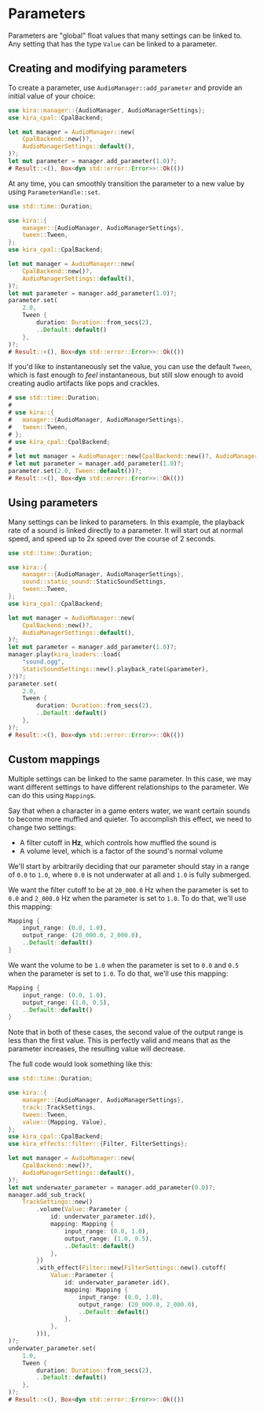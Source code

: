 # Parameters

Parameters are "global" float values that many settings can be linked to. Any
setting that has the type `Value` can be linked to a parameter.

## Creating and modifying parameters

To create a parameter, use `AudioManager::add_parameter` and provide an initial
value of your choice:

```rust ,no_run
use kira::manager::{AudioManager, AudioManagerSettings};
use kira_cpal::CpalBackend;

let mut manager = AudioManager::new(
	CpalBackend::new()?,
	AudioManagerSettings::default(),
)?;
let mut parameter = manager.add_parameter(1.0)?;
# Result::<(), Box<dyn std::error::Error>>::Ok(())
```

At any time, you can smoothly transition the parameter to a new value by using
`ParameterHandle::set`.

```rust ,no_run
use std::time::Duration;

use kira::{
	manager::{AudioManager, AudioManagerSettings},
	tween::Tween,
};
use kira_cpal::CpalBackend;

let mut manager = AudioManager::new(
	CpalBackend::new()?,
	AudioManagerSettings::default(),
)?;
let mut parameter = manager.add_parameter(1.0)?;
parameter.set(
	2.0,
	Tween {
		duration: Duration::from_secs(2),
		..Default::default()
	},
)?;
# Result::<(), Box<dyn std::error::Error>>::Ok(())

```

If you'd like to instantaneously set the value, you can use the default `Tween`,
which is fast enough to _feel_ instantaneous, but still slow enough to avoid
creating audio artifacts like pops and crackles.

```rust ,no_run
# use std::time::Duration;
#
# use kira::{
# 	manager::{AudioManager, AudioManagerSettings},
# 	tween::Tween,
# };
# use kira_cpal::CpalBackend;
#
# let mut manager = AudioManager::new(CpalBackend::new()?, AudioManagerSettings::default())?;
# let mut parameter = manager.add_parameter(1.0)?;
parameter.set(2.0, Tween::default())?;
# Result::<(), Box<dyn std::error::Error>>::Ok(())
```

## Using parameters

Many settings can be linked to parameters. In this example, the playback rate of
a sound is linked directly to a parameter. It will start out at normal speed,
and speed up to 2x speed over the course of 2 seconds.

```rust ,no_run
use std::time::Duration;

use kira::{
	manager::{AudioManager, AudioManagerSettings},
	sound::static_sound::StaticSoundSettings,
	tween::Tween,
};
use kira_cpal::CpalBackend;

let mut manager = AudioManager::new(
	CpalBackend::new()?,
	AudioManagerSettings::default(),
)?;
let mut parameter = manager.add_parameter(1.0)?;
manager.play(kira_loaders::load(
	"sound.ogg",
	StaticSoundSettings::new().playback_rate(&parameter),
)?)?;
parameter.set(
	2.0,
	Tween {
		duration: Duration::from_secs(2),
		..Default::default()
	},
)?;
# Result::<(), Box<dyn std::error::Error>>::Ok(())
```

## Custom mappings

Multiple settings can be linked to the same parameter. In this case, we may want
different settings to have different relationships to the parameter. We can do
this using `Mapping`s.

Say that when a character in a game enters water, we want certain sounds to
become more muffled and quieter. To accomplish this effect, we need to change
two settings:

- A filter cutoff in **Hz**, which controls how muffled the sound is
- A volume level, which is a factor of the sound's normal volume

We'll start by arbitrarily deciding that our parameter should stay in a range of
`0.0` to `1.0`, where `0.0` is not underwater at all and `1.0` is fully
submerged.

We want the filter cutoff to be at `20_000.0` Hz when the parameter is set to
`0.0` and `2_000.0` Hz when the parameter is set to `1.0`. To do that, we'll use
this mapping:

```rust ,ignore
Mapping {
	input_range: (0.0, 1.0),
	output_range: (20_000.0, 2_000.0),
	..Default::default()
}
```

We want the volume to be `1.0` when the parameter is set to `0.0` and `0.5` when
the parameter is set to `1.0`. To do that, we'll use this mapping:

```rust ,ignore
Mapping {
	input_range: (0.0, 1.0),
	output_range: (1.0, 0.5),
	..Default::default()
}
```

Note that in both of these cases, the second value of the output range is less
than the first value. This is perfectly valid and means that as the parameter
increases, the resulting value will decrease.

The full code would look something like this:

```rust ,no_run
use std::time::Duration;

use kira::{
	manager::{AudioManager, AudioManagerSettings},
	track::TrackSettings,
	tween::Tween,
	value::{Mapping, Value},
};
use kira_cpal::CpalBackend;
use kira_effects::filter::{Filter, FilterSettings};

let mut manager = AudioManager::new(
	CpalBackend::new()?,
	AudioManagerSettings::default(),
)?;
let mut underwater_parameter = manager.add_parameter(0.0)?;
manager.add_sub_track(
	TrackSettings::new()
		.volume(Value::Parameter {
			id: underwater_parameter.id(),
			mapping: Mapping {
				input_range: (0.0, 1.0),
				output_range: (1.0, 0.5),
				..Default::default()
			},
		})
		.with_effect(Filter::new(FilterSettings::new().cutoff(
			Value::Parameter {
				id: underwater_parameter.id(),
				mapping: Mapping {
					input_range: (0.0, 1.0),
					output_range: (20_000.0, 2_000.0),
					..Default::default()
				},
			},
		))),
)?;
underwater_parameter.set(
	1.0,
	Tween {
		duration: Duration::from_secs(2),
		..Default::default()
	},
)?;
# Result::<(), Box<dyn std::error::Error>>::Ok(())
```
